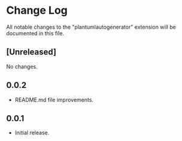 # Change Log

All notable changes to the "plantumlautogenerator" extension will be documented in this file.

## [Unreleased]

No changes.

## 0.0.2

- README.md file improvements.

## 0.0.1

- Initial release.
